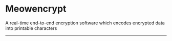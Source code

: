 # Meowencrypt

A real-time end-to-end encryption software which encodes encrypted data into printable characters

---

## 
